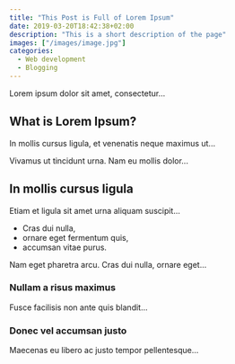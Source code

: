 ```yaml
---
title: "This Post is Full of Lorem Ipsum"
date: 2019-03-20T18:42:38+02:00
description: "This is a short description of the page"
images: ["/images/image.jpg"]
categories:
  - Web development
  - Blogging
---
```

Lorem ipsum dolor sit amet, consectetur...

## What is Lorem Ipsum?
In mollis cursus ligula, et venenatis neque maximus ut...

Vivamus ut tincidunt urna. Nam eu mollis dolor...

## In mollis cursus ligula
Etiam et ligula sit amet urna aliquam suscipit...

- Cras dui nulla,
- ornare eget fermentum quis, 
- accumsan vitae purus.

Nam eget pharetra arcu. Cras dui nulla, ornare eget...

### Nullam a risus maximus
Fusce facilisis non ante quis blandit...

### Donec vel accumsan justo
Maecenas eu libero ac justo tempor pellentesque...